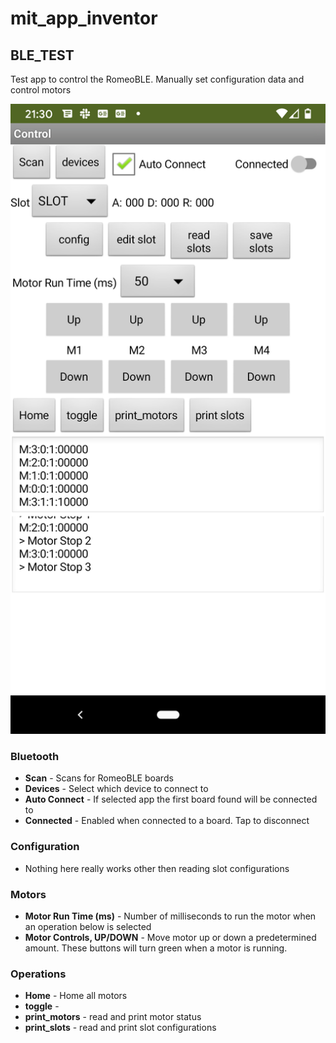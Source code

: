 # mit_app_inventor
## BLE_TEST
 Test app to control the RomeoBLE. Manually set configuration data and control motors

![screen](doc/BLE_TEST-screen.png)

### Bluetooth
* **Scan** - Scans for RomeoBLE boards
* **Devices** - Select which device to connect to
* **Auto Connect** - If selected app the first board found will be connected to
* **Connected** - Enabled when connected to a board.  Tap to disconnect

### Configuration
* Nothing here really works other then reading slot configurations

### Motors
* **Motor Run Time (ms)** - Number of milliseconds to run the motor when an operation below is selected
* **Motor Controls, UP/DOWN** - Move motor up or down a predetermined amount. These buttons will turn green when a motor is running.

### Operations
* **Home** - Home all motors
* **toggle** - 
* **print_motors** - read and print motor status
* **print_slots** - read and print slot configurations